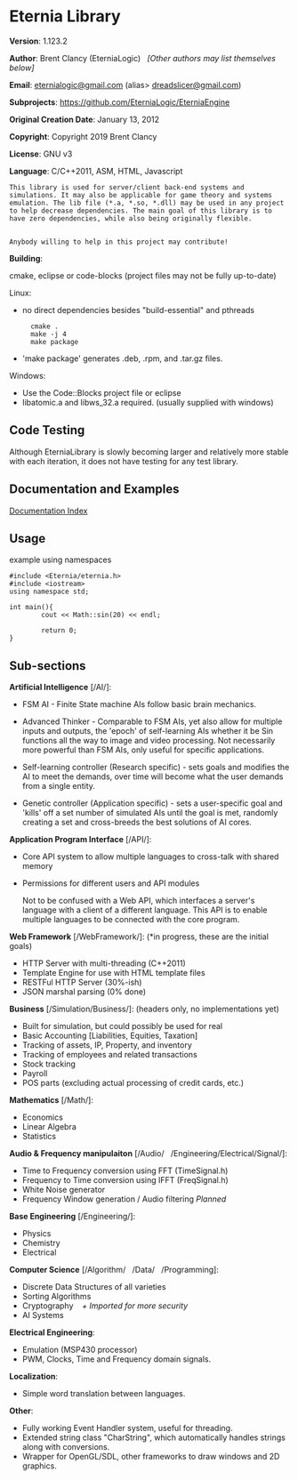 # Eternia Library #

**Version**: 1.123.2

**Author**: Brent Clancy (EterniaLogic) &nbsp;&nbsp;*[Other authors may list themselves below]*

**Email**: eternialogic@gmail.com (alias> dreadslicer@gmail.com)

**Subprojects**: https://github.com/EterniaLogic/EterniaEngine

**Original Creation Date**: January 13, 2012

**Copyright**: Copyright 2019 Brent Clancy

**License**: GNU v3

**Language**: C/C++2011, ASM, HTML, Javascript

	This library is used for server/client back-end systems and simulations. It may also be applicable for game theory and systems emulation. The lib file (*.a, *.so, *.dll) may be used in any project to help decrease dependencies. The main goal of this library is to have zero dependencies, while also being originally flexible.


	Anybody willing to help in this project may contribute!
	

**Building**:

cmake, eclipse or code-blocks (project files may not be fully up-to-date)

Linux:
- no direct dependencies besides "build-essential" and pthreads


		cmake .
		make -j 4
		make package  
		
- 'make package' generates .deb, .rpm, and .tar.gz files.




Windows:
- Use the Code::Blocks project file or eclipse
- libatomic.a and libws_32.a required. (usually supplied with windows)


Code Testing
--------------------------
Although EterniaLibrary is slowly becoming larger and relatively more stable with each iteration, it does not have testing for any test library.


Documentation and Examples
--------------------------
[Documentation Index](https://github.com/EterniaLogic/EterniaLibrary/blob/master/Documentation/index.md "Documentation Index")


Usage
--------------------------
example using namespaces

	#include <Eternia/eternia.h>
	#include <iostream>
	using namespace std;
		
	int main(){
        	cout << Math::sin(20) << endl;
        
        	return 0;
	}


Sub-sections
------------

**Artificial Intelligence** [/AI/]:
 - FSM AI - Finite State machine AIs follow basic brain mechanics.
 - Advanced Thinker - Comparable to FSM AIs, yet also allow for multiple inputs and outputs, the 'epoch' of self-learning AIs whether it be Sin functions all the way to image and video processing. Not necessarily more powerful than FSM AIs, only useful for specific applications.
 
 - Self-learning controller (Research specific) - sets goals and modifies the AI to meet the demands, over time will become what the user demands from a single entity.
 - Genetic controller (Application specific) - sets a user-specific goal and 'kills' off a set number of simulated AIs until the goal is met, randomly creating a set and cross-breeds the best solutions of AI cores.

**Application Program Interface** [/API/]:

- Core API system to allow multiple languages to cross-talk with shared memory
- Permissions for different users and API modules
	
	Not to be confused with a Web API, which interfaces a server's language with a client of a different language. This API is to enable multiple languages to be connected with the core program.

**Web Framework** [/WebFramework/]: (*in progress, these are the initial goals)

- HTTP Server with multi-threading (C++2011)
- Template Engine for use with HTML template files
- RESTFul HTTP Server (30%-ish)
- JSON marshal parsing (0% done)

**Business** [/Simulation/Business/]: (headers only, no implementations yet)

- Built for simulation, but could possibly be used for real
- Basic Accounting [Liabilities, Equities, Taxation]
- Tracking of assets, IP, Property, and inventory
- Tracking of employees and related transactions
- Stock tracking
- Payroll
- POS parts (excluding actual processing of credit cards, etc.)


**Mathematics** [/Math/]:

- Economics
- Linear Algebra
- Statistics

**Audio & Frequency manipulaiton** [/Audio/&nbsp;&nbsp;&nbsp;/Engineering/Electrical/Signal/]:

- Time to Frequency conversion using FFT (TimeSignal.h)
- Frequency to Time conversion using IFFT (FreqSignal.h)
- White Noise generator
- Frequency Window generation / Audio filtering *Planned*


**Base Engineering** [/Engineering/]:

- Physics
- Chemistry
- Electrical

**Computer Science** [/Algorithm/&nbsp;&nbsp;&nbsp;/Data/&nbsp;&nbsp;&nbsp;/Programming]:

- Discrete Data Structures of all varieties
- Sorting Algorithms
- Cryptography&nbsp;&nbsp;&nbsp;&nbsp;*+ Imported for more security*
- AI Systems

**Electrical Engineering**:

- Emulation (MSP430 processor)
- PWM, Clocks, Time and Frequency domain signals.

**Localization**:

- Simple word translation between languages.

**Other**:

- Fully working Event Handler system, useful for threading.
- Extended string class "CharString", which automatically handles strings along with conversions.
- Wrapper for OpenGL/SDL, other frameworks to draw windows and 2D graphics.
